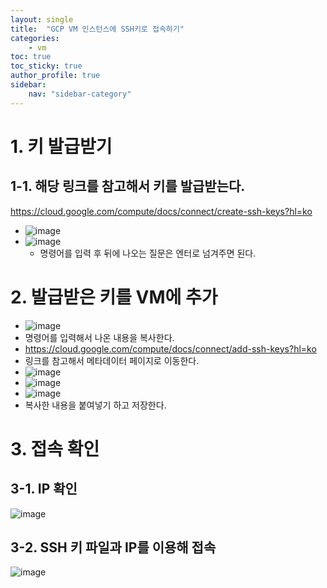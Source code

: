 ```yaml
---
layout: single
title:  "GCP VM 인스턴스에 SSH키로 접속하기"
categories:
    - vm
toc: true
toc_sticky: true
author_profile: true
sidebar:
    nav: "sidebar-category"
---
```

# 1. 키 발급받기
## 1-1. 해당 링크를 참고해서 키를 발급받는다.
<https://cloud.google.com/compute/docs/connect/create-ssh-keys?hl=ko>
*  ![image](https://github.com/sk4cks/sk4cks.github.io/assets/109573477/dfaae855-0f1b-4686-9114-0886d2d64cc4)
*  ![image](https://github.com/sk4cks/sk4cks.github.io/assets/109573477/aef426c9-2b59-45ad-b839-77770bedb3df)
   *  명령어를 입력 후 뒤에 나오는 질문은 엔터로 넘겨주면 된다.

# 2. 발급받은 키를 VM에 추가
* ![image](https://github.com/sk4cks/sk4cks.github.io/assets/109573477/8c999701-a756-4249-8726-86837f2c5a39)
* 명령어를 입력해서 나온 내용을 복사한다.
* <https://cloud.google.com/compute/docs/connect/add-ssh-keys?hl=ko>
* 링크를 참고해서 메타데이터 페이지로 이동한다.
* ![image](https://github.com/sk4cks/sk4cks.github.io/assets/109573477/aeaf180b-0d5a-4aaf-98a7-ceae0695eda2)
* ![image](https://github.com/sk4cks/sk4cks.github.io/assets/109573477/c24802f8-d0ed-45e3-8aad-ce6e425a07a9)
* ![image](https://github.com/sk4cks/sk4cks.github.io/assets/109573477/4ade2b0f-a7bc-4584-ae1c-ff74cff40a17)
* 복사한 내용을 붙여넣기 하고 저장한다.

# 3. 접속 확인
## 3-1. IP 확인
![image](https://github.com/sk4cks/sk4cks.github.io/assets/109573477/6701c0f3-d669-465c-8c14-b516ebf8d3d8)
## 3-2. SSH 키 파일과 IP를 이용해 접속
![image](https://github.com/sk4cks/sk4cks.github.io/assets/109573477/49a7a3b2-502d-4bca-bd42-1eb3aabbcbf1)